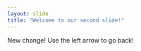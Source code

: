```yaml
---
layout: slide
title: "Welcome to our second slide!"
---
```

New change!
Use the left arrow to go back!
